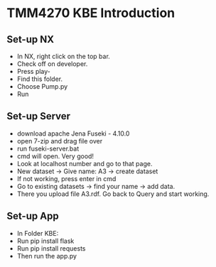 # TMM4270 KBE Introduction

## Set-up NX
- In NX, right click on the top bar. 
- Check off on developer.
- Press play-
- Find this folder.
- Choose Pump.py
- Run

## Set-up Server

- download apache Jena Fuseki - 4.10.0
- open 7-zip and drag file over
- run fuseki-server.bat
- cmd will open. Very good!
- Look at localhost number and go to that page.
- New dataset -> Give name: A3 -> create dataset
- If not working, press enter in cmd 
- Go to existing datasets -> find your name -> add data.
- There you upload file A3.rdf. Go back to Query and start working.

## Set-up App

- In Folder KBE:
- Run pip install flask
- Run pip install requests
- Then run the app.py